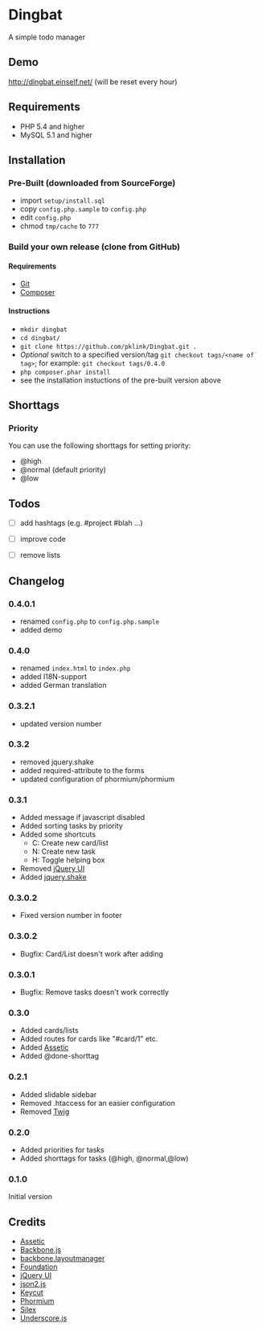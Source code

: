 # Dingbat

A simple todo manager

## Demo

http://dingbat.einself.net/ (will be reset every hour)

## Requirements

* PHP 5.4 and higher
* MySQL 5.1 and higher


## Installation

### Pre-Built (downloaded from SourceForge)

* import `setup/install.sql`
* copy `config.php.sample` to `config.php`
* edit `config.php`
* chmod `tmp/cache` to `777`

### Build your own release (clone from GitHub)

#### Requirements

* [Git](http://git-scm.com/)
* [Composer](http://getcomposer.org/)

#### Instructions

* `mkdir dingbat`
* `cd dingbat/`
* `git clone https://github.com/pklink/Dingbat.git .`
* _Optional_ switch to a specified version/tag `git checkout tags/<name of tag>`; for example: `git checkout tags/0.4.0`
* `php composer.phar install`
* see the installation instuctions of the pre-built version above


## Shorttags

### Priority

You can use the following shorttags for setting priority:

* @high
* @normal (default priority)
* @low


## Todos

- [ ] add hashtags (e.g. #project #blah ...)
- [ ] improve code
- [ ] remove lists


## Changelog

### 0.4.0.1

* renamed `config.php` to `config.php.sample`
* added demo

### 0.4.0

* renamed `index.html` to `index.php`
* added I18N-support
* added German translation

### 0.3.2.1

* updated version number

### 0.3.2

* removed jquery.shake
* added required-attribute to the forms
* updated configuration of phormium/phormium

### 0.3.1

* Added message if javascript disabled
* Added sorting tasks by priority
* Added some shortcuts
    * C: Create new card/list
    * N: Create new task
    * H: Toggle helping box
* Removed [jQuery UI](http://jqueryui.com/)
* Added [jquery.shake](http://github.com/pklink/jquery.shake)

### 0.3.0.2

* Fixed version number in footer

### 0.3.0.2

* Bugfix: Card/List doesn't work after adding

### 0.3.0.1

* Bugfix: Remove tasks doesn't work correctly

### 0.3.0

* Added cards/lists
* Added routes for cards like "#card/1" etc.
* Added [Assetic](http://github.com/kriswallsmith/assetic)
* Added @done-shorttag

### 0.2.1

* Added slidable sidebar
* Removed .htaccess for an easier configuration
* Removed [Twig](http://twig.sensiolabs.org/)

### 0.2.0

* Added priorities for tasks
* Added shorttags for tasks (@high, @normal,@low)

### 0.1.0

Initial version


## Credits

* [Assetic](http://github.com/kriswallsmith/assetic)
* [Backbone.js](http://backbonejs.org/)
* [backbone.layoutmanager](https://github.com/tbranyen/backbone.layoutmanager)
* [Foundation](http://foundation.zurb.com/)
* [jQuery UI](http://jqueryui.com/)
* [json2.js](http://github.com/douglascrockford/JSON-js)
* [Keycut](http://github.com/duncannz/keycut)
* [Phormium](http://github.com/ihabunek/phormium)
* [Silex](http://silex.sensiolabs.org/)
* [Underscore.js](http://underscorejs.org/)